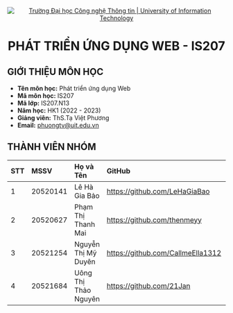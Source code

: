 <p align="center">
  <a href="https://www.uit.edu.vn/" title="Trường Đại học Công nghệ Thông tin" style="border: none;">
    <img src="https://i.imgur.com/WmMnSRt.png" alt="Trường Đại học Công nghệ Thông tin | University of Information Technology">
  </a>
</p>

<h1 align="center"><b>PHÁT TRIỂN ỨNG DỤNG WEB - IS207</b></h1>

## GIỚI THIỆU MÔN HỌC
- **Tên môn học:** Phát triển ứng dụng Web
- **Mã môn học:** IS207
- **Mã lớp:** IS207.N13
- **Năm học:** HK1 (2022 - 2023)
- **Giảng viên:** ThS.Tạ Việt Phương
- **Email:** phuongtv@uit.edu.vn

## THÀNH VIÊN NHÓM
| STT | MSSV | Họ và Tên | GitHub | Email |
| :--- | :----- | :----- | :----- | :----- | 
| 1 | 20520141 | Lê Hà Gia Bảo | https://github.com/LeHaGiaBao | 20520141@gm.uit.edu.vn | 
| 2 | 20520627 | Phạm Thị Thanh Mai | https://github.com/thenmeyy | 20520627@gm.uit.edu.vn | 
| 3 | 20521254 | Nguyễn Thị Mỹ Duyên | https://github.com/CallmeElla1312 | 20521254@gm.uit.edu.vn | 
| 4 | 20521684 | Uông Thị Thảo Nguyên | https://github.com/21Jan | 20521684@gm.uit.edu.vn | 